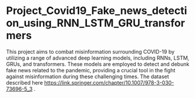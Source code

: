 # Project_Covid19_Fake_news_detection_using_RNN_LSTM_GRU_transformers

This project aims to combat misinformation surrounding COVID-19 by utilizing a range of advanced deep learning models, including RNNs, LSTM, GRUs, and transformers. These models are employed to detect and debunk fake news related to the pandemic, providing a crucial tool in the fight against misinformation during these challenging times.
The dataset described here https://link.springer.com/chapter/10.1007/978-3-030-73696-5_3 .
